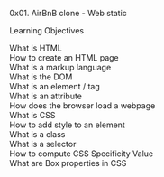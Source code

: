 0x01. AirBnB clone - Web static<br>

Learning Objectives<br>

What is HTML<br>
How to create an HTML page<br>
What is a markup language<br>
What is the DOM<br>
What is an element / tag<br>
What is an attribute<br>
How does the browser load a webpage<br>
What is CSS<br>
How to add style to an element<br>
What is a class<br>
What is a selector<br>
How to compute CSS Specificity Value<br>
What are Box properties in CSS<br>
